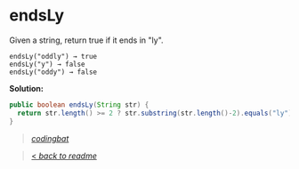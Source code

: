 # endsLy

Given a string, return true if it ends in "ly".

```
endsLy("oddly") → true
endsLy("y") → false
endsLy("oddy") → false
```

**Solution:**

```java
public boolean endsLy(String str) {
  return str.length() >= 2 ? str.substring(str.length()-2).equals("ly") : false;
}
```

> _[codingbat](http://codingbat.com/prob/p103895)_

> [< _back to readme_](FINDREPLACEREADME)